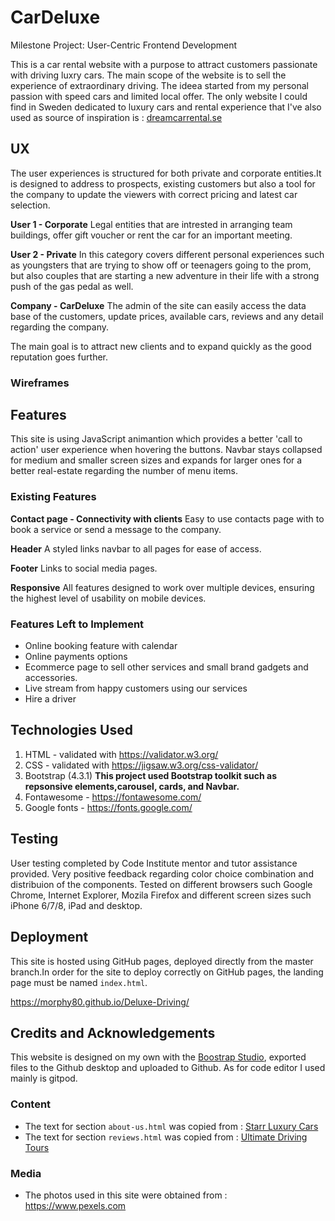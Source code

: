 # CarDeluxe

Milestone Project: User-Centric Frontend Development 

This is a car rental website with a purpose to attract customers passionate with driving luxry cars. 
The main scope of the website is to sell the experience of extraordinary driving.
The ideea started from my personal passion with speed cars and limited local offer. 
The only website I could find in Sweden dedicated to luxury cars and rental experience that I've also used as source of inspiration is : [dreamcarrental.se](https://www.dreamcarrental.se/)


## UX

The user experiences is structured for both private and corporate entities.It is designed to address to prospects, existing customers but also a tool for the company to update the viewers with correct pricing and latest car selection.

**User 1 - Corporate**
Legal entities that are intrested in arranging team buildings, offer gift voucher or rent the car for an important meeting.

**User 2 - Private**
In this category covers different personal experiences such as youngsters that are trying to show off or teenagers going to the prom, but also couples that are starting a new adventure in their life with a strong push of the gas pedal as well.

**Company - CarDeluxe**
 The admin of the site can easily access the data base of the customers, update prices, available cars, reviews and any detail regarding the company.

 The main goal is to attract new clients and to expand quickly as the good reputation goes further. 

### Wireframes  

## Features

This site is using JavaScript animantion which provides a better 'call to action' user experience when hovering the buttons.
Navbar stays collapsed for medium and smaller screen sizes and expands for larger ones for a better real-estate regarding the number of menu items.
 
### Existing Features

**Contact page - Connectivity with clients**
Easy to use contacts page with to book a service or send a message to the company.

**Header**
A styled links navbar to all pages for ease of access.

**Footer**
Links to social media pages.

**Responsive**
All features designed to work over multiple devices, ensuring the highest level of usability on mobile devices.  

### Features Left to Implement

* Online booking feature with calendar
* Online payments options
* Ecommerce page to sell other services and small brand gadgets and accessories.
* Live stream from happy customers using our services
* Hire a driver

## Technologies Used
1. HTML - validated with https://validator.w3.org/
2. CSS - validated with https://jigsaw.w3.org/css-validator/
3. Bootstrap (4.3.1)
**This project used Bootstrap toolkit such as repsonsive elements,carousel, cards, and Navbar.**
4. Fontawesome - https://fontawesome.com/
5. Google fonts - https://fonts.google.com/

## Testing

User testing completed by Code Institute mentor and tutor assistance provided. Very positive feedback regarding color choice combination and distribuion of the components.
Tested on different browsers such Google Chrome, Internet Explorer, Mozila Firefox and different screen sizes such iPhone 6/7/8, iPad and desktop.

## Deployment

This site is hosted using GitHub pages, deployed directly from the master branch.In order for the site to deploy correctly on GitHub pages, the landing page must be named `index.html`.

https://morphy80.github.io/Deluxe-Driving/

## Credits and Acknowledgements

This website is designed on my own with the [Boostrap Studio](https://bootstrapstudio.io/), exported files to the Github desktop and uploaded to Github.
As for code editor I used mainly is gitpod.

### Content
* The text for section `about-us.html` was copied from : [Starr Luxury Cars](https://starrluxurycars.com/about/)
* The text for section `reviews.html` was copied from : [Ultimate Driving Tours](https://www.ultimatedrivingtours.com/testimonials/)

### Media
* The photos used in this site were obtained from : https://www.pexels.com